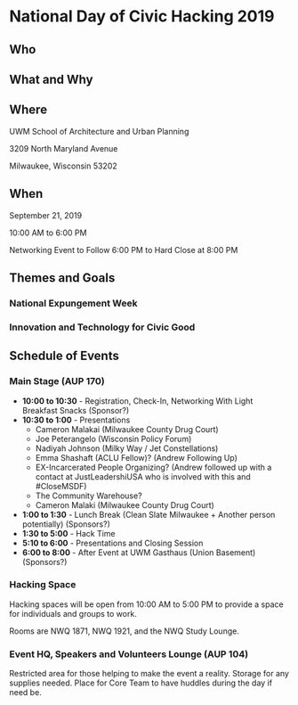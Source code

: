 # National Day of Civic Hacking 2019

## Who

## What and Why

## Where
UWM School of Architecture and Urban Planning

3209 North Maryland Avenue

Milwaukee, Wisconsin 53202

## When
September 21, 2019

10:00 AM to 6:00 PM

Networking Event to Follow 6:00 PM to Hard Close at 8:00 PM

## Themes and Goals

### National Expungement Week

### Innovation and Technology for Civic Good

## Schedule of Events

### Main Stage (AUP 170)

* **10:00 to 10:30** - Registration, Check-In, Networking With Light Breakfast Snacks (Sponsor?)
* **10:30 to 1:00** - Presentations
    * Cameron Malakai (Milwaukee County Drug Court)
    * Joe Peterangelo (Wisconsin Policy Forum)
    * Nadiyah Johnson (Milky Way / Jet Constellations)
    * Emma Shashaft (ACLU Fellow)? (Andrew Following Up)
    * EX-Incarcerated People Organizing? (Andrew followed up with a contact at JustLeadershiUSA who is involved with this and #CloseMSDF)
    * The Community Warehouse?
    * Cameron Malaki (Milwaukee County Drug Court)
* **1:00 to 1:30** - Lunch Break (Clean Slate Milwaukee + Another person potentially) (Sponsors?)
* **1:30 to 5:00** - Hack Time
* **5:10 to 6:00** - Presentations and Closing Session
* **6:00 to 8:00** - After Event at UWM Gasthaus (Union Basement) (Sponsors?)

### Hacking Space
Hacking spaces will be open from 10:00 AM to 5:00 PM to provide a space for individuals and groups to work.

Rooms are NWQ 1871, NWQ 1921, and the NWQ Study Lounge.

### Event HQ, Speakers and Volunteers Lounge (AUP 104)

Restricted area for those helping to make the event a reality. Storage for any supplies needed. Place for Core Team to have huddles during the day if need be.
